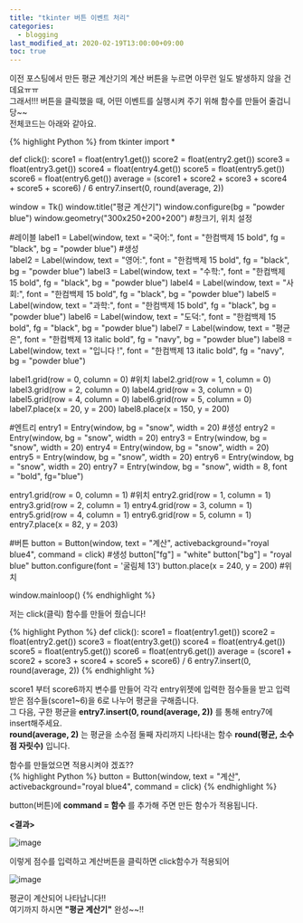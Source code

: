 ```yaml
---
title: "tkinter 버튼 이벤트 처리"
categories: 
  - blogging
last_modified_at: 2020-02-19T13:00:00+09:00
toc: true
---
```

이전 포스팅에서 만든 평균 계산기의 계산 버튼을 누르면 아무런 일도 발생하지 않을 건데요ㅠㅠ  
그래서!!! 버튼을 클릭했을 때, 어떤 이벤트를 실행시켜 주기 위해 함수를 만들어 줄겁니당~~  
전체코드는 아래와 같아요.  

{% highlight Python %}
from tkinter import *

def click():
    score1 = float(entry1.get())
    score2 = float(entry2.get())
    score3 = float(entry3.get())
    score4 = float(entry4.get())
    score5 = float(entry5.get())
    score6 = float(entry6.get())
    average = (score1 + score2 + score3 + score4 + score5 + score6) / 6
    entry7.insert(0, round(average, 2))
    
window = Tk()
window.title("평균 계산기")
window.configure(bg = "powder blue")
window.geometry("300x250+200+200")  #창크기, 위치 설정  

#레이블
label1 = Label(window, text = "국어:", font = "한컴백제 15 bold", fg = "black", bg = "powder blue")  #생성  
label2 = Label(window, text = "영어:", font = "한컴백제 15 bold", fg = "black", bg = "powder blue")
label3 = Label(window, text = "수학:", font = "한컴백제 15 bold", fg = "black", bg = "powder blue")
label4 = Label(window, text = "사회:", font = "한컴백제 15 bold", fg = "black", bg = "powder blue")
label5 = Label(window, text = "과학:", font = "한컴백제 15 bold", fg = "black", bg = "powder blue")
label6 = Label(window, text = "도덕:", font = "한컴백제 15 bold", fg = "black", bg = "powder blue")
label7 = Label(window, text = "평균은", font = "한컴백제 13 italic bold", fg = "navy", bg = "powder blue")
label8 = Label(window, text = "입니다 !", font = "한컴백제 13 italic bold", fg = "navy", bg = "powder blue")

label1.grid(row = 0, column = 0)  #위치
label2.grid(row = 1, column = 0)
label3.grid(row = 2, column = 0)
label4.grid(row = 3, column = 0)
label5.grid(row = 4, column = 0)
label6.grid(row = 5, column = 0)
label7.place(x = 20, y = 200)
label8.place(x = 150, y = 200)

#엔트리
entry1 = Entry(window, bg = "snow", width = 20)  #생성
entry2 = Entry(window, bg = "snow", width = 20)
entry3 = Entry(window, bg = "snow", width = 20)
entry4 = Entry(window, bg = "snow", width = 20)
entry5 = Entry(window, bg = "snow", width = 20)
entry6 = Entry(window, bg = "snow", width = 20)
entry7 = Entry(window, bg = "snow", width = 8, font = "bold", fg="blue")

entry1.grid(row = 0, column = 1)  #위치
entry2.grid(row = 1, column = 1)
entry3.grid(row = 2, column = 1)
entry4.grid(row = 3, column = 1)
entry5.grid(row = 4, column = 1)
entry6.grid(row = 5, column = 1)
entry7.place(x = 82, y = 203)

#버튼
button = Button(window, text = "계산", activebackground="royal blue4", command = click)  #생성
button["fg"] = "white"
button["bg"] = "royal blue"
button.configure(font = '굴림체 13')
button.place(x = 240, y = 200)  #위치

window.mainloop()
{% endhighlight %}  

저는 click(클릭) 함수를 만들어 줬습니다!  

{% highlight Python %}
def click():
    score1 = float(entry1.get())
    score2 = float(entry2.get())
    score3 = float(entry3.get())
    score4 = float(entry4.get())
    score5 = float(entry5.get())
    score6 = float(entry6.get())
    average = (score1 + score2 + score3 + score4 + score5 + score6) / 6
    entry7.insert(0, round(average, 2))
{% endhighlight %} 

score1 부터 score6까지 변수를 만들어 각각 entry위젯에 입력한 점수들을 받고 입력받은 점수들(score1~6)을 6로 나누어 평균을 구해줍니다.    
그 다음, 구한 평균을 **entry7.insert(0, round(average, 2))** 를 통해 entry7에 insert해주세요.  
 **round(average, 2)** 는 평균을 소수점 둘째 자리까지 나타내는 함수 **round(평균, 소수점 자릿수)** 입니다.  

함수를 만들었으면 적용시켜야 겠죠??  
{% highlight Python %}
button = Button(window, text = "계산", activebackground="royal blue4", command = click)
{% endhighlight %} 

button(버튼)에 **command = 함수** 를 추가해 주면 만든 함수가 적용됩니다.  

**<결과>**

![image](https://user-images.githubusercontent.com/59803206/74808999-8b11f680-532f-11ea-8d26-f302aba6a512.png)

이렇게 점수를 입력하고 계산버튼을 클릭하면 click함수가 적용되어  

![image](https://user-images.githubusercontent.com/59803206/74809089-b5fc4a80-532f-11ea-9ec3-dc84288b4f6a.png)

평균이 계산되어 나타납니다!!  
여기까지 하시면 **"평균 계산기"** 완성~~!!
